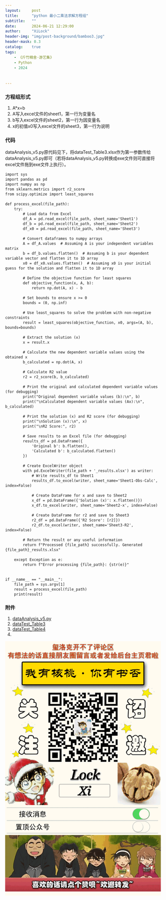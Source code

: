 ```yaml
---
layout:     post
title:      "python 最小二乘法求解方程组"
subtitle:   ""
date:       2024-06-21 12:29:00
author:     "XiLock"
header-img: "img/post-background/bamboo3.jpg"
header-mask: 0.3
catalog:    true
tags:
    - 《斤竹精舍·游艺集》
    - Python
    - 2024


---
```


### 方程组形式
1. A*x=b
1. A写入excel文件的sheet1，第一行为变量名
1. b写入excel文件的sheet2，第一行为因变量名
1. x的初值x0写入excel文件的sheet3，第一行为说明


### 代码
dataAnalysis_v5.py原代码见下，将dataTest_Table3.xlsx作为第一参数传给dataAnalysis_v5.py即可（若将dataAnalysis_v5.py转换成exe文件则可直接将excel文件拖到exe文件上执行）。

```
import sys
import pandas as pd
import numpy as np
from sklearn.metrics import r2_score
from scipy.optimize import least_squares

def process_excel(file_path):
    try:
        # Load data from Excel
        df_A = pd.read_excel(file_path, sheet_name='Sheet1')
        df_b = pd.read_excel(file_path, sheet_name='Sheet2')
        df_x0 = pd.read_excel(file_path, sheet_name='Sheet3')

        # Convert dataframes to numpy arrays
        A = df_A.values  # Assuming A is your independent variables matrix
        b = df_b.values.flatten()  # Assuming b is your dependent variable vector and flatten it to 1D array
        x0 = df_x0.values.flatten()  # Assuming x0 is your initial guess for the solution and flatten it to 1D array

        # Define the objective function for least squares
        def objective_function(x, A, b):
            return np.dot(A, x) - b

        # Set bounds to ensure x >= 0
        bounds = (0, np.inf)

        # Use least_squares to solve the problem with non-negative constraints
        result = least_squares(objective_function, x0, args=(A, b), bounds=bounds)

        # Extract the solution (x)
        x = result.x

        # Calculate the new dependent variable values using the obtained x
        b_calculated = np.dot(A, x)

        # Calculate R2 value
        r2 = r2_score(b, b_calculated)

        # Print the original and calculated dependent variable values (for debugging)
        print("Original dependent variable values (b):\n", b)
        print("\nCalculated dependent variable values (Ax):\n", b_calculated)

        # Print the solution (x) and R2 score (for debugging)
        print("\nSolution (x):\n", x)
        print("\nR2 Score:", r2)

        # Save results to an Excel file (for debugging)
        results_df = pd.DataFrame({
            'Original b': b.flatten(),
            'Calculated b': b_calculated.flatten()
        })

        # Create ExcelWriter object
        with pd.ExcelWriter(file_path + '_results.xlsx') as writer:
            # Write results_df to Sheet1
            results_df.to_excel(writer, sheet_name='Sheet1-Obs-Calc', index=False)

            # Create DataFrame for x and save to Sheet2
            x_df = pd.DataFrame({'Solution (x)': x.flatten()})
            x_df.to_excel(writer, sheet_name='Sheet2-x', index=False)

            # Create DataFrame for r2 and save to Sheet3
            r2_df = pd.DataFrame({'R2 Score': [r2]})
            r2_df.to_excel(writer, sheet_name='Sheet3-R2', index=False)

        # Return the result or any useful information
        return f"Processed {file_path} successfully. Generated {file_path}_results.xlsx"

    except Exception as e:
        return f"Error processing {file_path}: {str(e)}"


if __name__ == "__main__":
    file_path = sys.argv[1]
    result = process_excel(file_path)
    print(result)

```


### 附件
1. [dataAnalysis_v5.py](https://molakirlee.github.io/attachment/python/2024-06-21-matrix_least_square/dataAnalysis_v5.py)
1. [dataTest_Table3](https://molakirlee.github.io/attachment/python/2024-06-21-matrix_least_square/dataTest_Table3.xlsx)
1. [dataTest_Table4](https://molakirlee.github.io/attachment/python/2024-06-21-matrix_least_square/dataTest_Table4.xlsx)
1. []()



![](/img/wc-tail.GIF)
